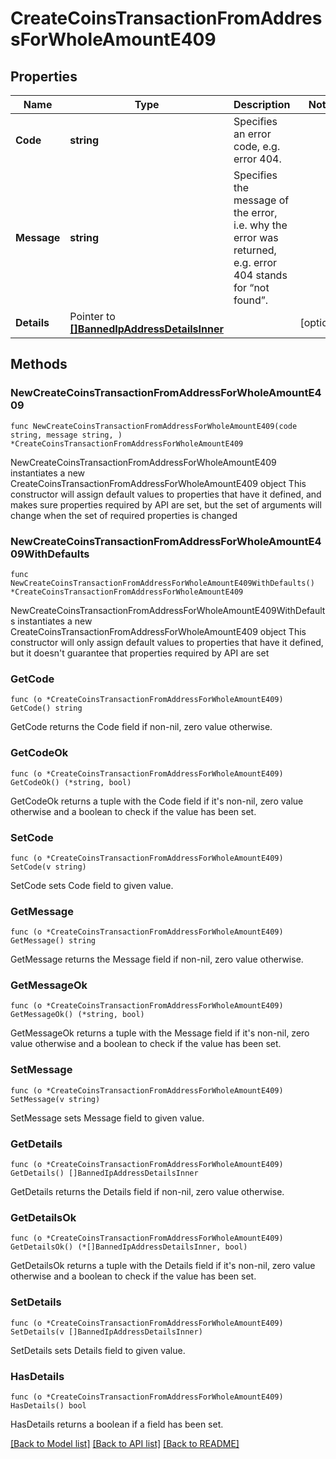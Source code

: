 # CreateCoinsTransactionFromAddressForWholeAmountE409

## Properties

Name | Type | Description | Notes
------------ | ------------- | ------------- | -------------
**Code** | **string** | Specifies an error code, e.g. error 404. | 
**Message** | **string** | Specifies the message of the error, i.e. why the error was returned, e.g. error 404 stands for “not found”. | 
**Details** | Pointer to [**[]BannedIpAddressDetailsInner**](BannedIpAddressDetailsInner.md) |  | [optional] 

## Methods

### NewCreateCoinsTransactionFromAddressForWholeAmountE409

`func NewCreateCoinsTransactionFromAddressForWholeAmountE409(code string, message string, ) *CreateCoinsTransactionFromAddressForWholeAmountE409`

NewCreateCoinsTransactionFromAddressForWholeAmountE409 instantiates a new CreateCoinsTransactionFromAddressForWholeAmountE409 object
This constructor will assign default values to properties that have it defined,
and makes sure properties required by API are set, but the set of arguments
will change when the set of required properties is changed

### NewCreateCoinsTransactionFromAddressForWholeAmountE409WithDefaults

`func NewCreateCoinsTransactionFromAddressForWholeAmountE409WithDefaults() *CreateCoinsTransactionFromAddressForWholeAmountE409`

NewCreateCoinsTransactionFromAddressForWholeAmountE409WithDefaults instantiates a new CreateCoinsTransactionFromAddressForWholeAmountE409 object
This constructor will only assign default values to properties that have it defined,
but it doesn't guarantee that properties required by API are set

### GetCode

`func (o *CreateCoinsTransactionFromAddressForWholeAmountE409) GetCode() string`

GetCode returns the Code field if non-nil, zero value otherwise.

### GetCodeOk

`func (o *CreateCoinsTransactionFromAddressForWholeAmountE409) GetCodeOk() (*string, bool)`

GetCodeOk returns a tuple with the Code field if it's non-nil, zero value otherwise
and a boolean to check if the value has been set.

### SetCode

`func (o *CreateCoinsTransactionFromAddressForWholeAmountE409) SetCode(v string)`

SetCode sets Code field to given value.


### GetMessage

`func (o *CreateCoinsTransactionFromAddressForWholeAmountE409) GetMessage() string`

GetMessage returns the Message field if non-nil, zero value otherwise.

### GetMessageOk

`func (o *CreateCoinsTransactionFromAddressForWholeAmountE409) GetMessageOk() (*string, bool)`

GetMessageOk returns a tuple with the Message field if it's non-nil, zero value otherwise
and a boolean to check if the value has been set.

### SetMessage

`func (o *CreateCoinsTransactionFromAddressForWholeAmountE409) SetMessage(v string)`

SetMessage sets Message field to given value.


### GetDetails

`func (o *CreateCoinsTransactionFromAddressForWholeAmountE409) GetDetails() []BannedIpAddressDetailsInner`

GetDetails returns the Details field if non-nil, zero value otherwise.

### GetDetailsOk

`func (o *CreateCoinsTransactionFromAddressForWholeAmountE409) GetDetailsOk() (*[]BannedIpAddressDetailsInner, bool)`

GetDetailsOk returns a tuple with the Details field if it's non-nil, zero value otherwise
and a boolean to check if the value has been set.

### SetDetails

`func (o *CreateCoinsTransactionFromAddressForWholeAmountE409) SetDetails(v []BannedIpAddressDetailsInner)`

SetDetails sets Details field to given value.

### HasDetails

`func (o *CreateCoinsTransactionFromAddressForWholeAmountE409) HasDetails() bool`

HasDetails returns a boolean if a field has been set.


[[Back to Model list]](../README.md#documentation-for-models) [[Back to API list]](../README.md#documentation-for-api-endpoints) [[Back to README]](../README.md)


